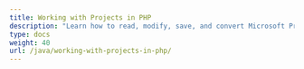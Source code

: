 ```yaml
---
title: Working with Projects in PHP
description: "Learn how to read, modify, save, and convert Microsoft Project MPP/XML files, edit properties of the tasks, resource, and resource assignments using Aspose.Tasks Java in PHP API."
type: docs
weight: 40
url: /java/working-with-projects-in-php/
---
```

